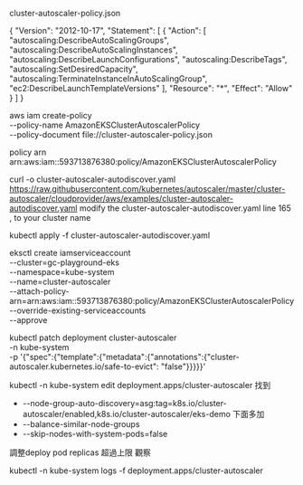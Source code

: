 cluster-autoscaler-policy.json

{
  "Version": "2012-10-17",
  "Statement": [
      {
          "Action": [
              "autoscaling:DescribeAutoScalingGroups",
              "autoscaling:DescribeAutoScalingInstances",
              "autoscaling:DescribeLaunchConfigurations",
              "autoscaling:DescribeTags",
              "autoscaling:SetDesiredCapacity",
              "autoscaling:TerminateInstanceInAutoScalingGroup",
              "ec2:DescribeLaunchTemplateVersions"
          ],
          "Resource": "*",
          "Effect": "Allow"
      }
  ]
}

aws iam create-policy \
--policy-name AmazonEKSClusterAutoscalerPolicy \
--policy-document file://cluster-autoscaler-policy.json

policy arn
arn:aws:iam::593713876380:policy/AmazonEKSClusterAutoscalerPolicy

curl -o cluster-autoscaler-autodiscover.yaml https://raw.githubusercontent.com/kubernetes/autoscaler/master/cluster-autoscaler/cloudprovider/aws/examples/cluster-autoscaler-autodiscover.yaml
modify the cluster-autoscaler-autodiscover.yaml
line 165 , to your cluster name

kubectl apply -f cluster-autoscaler-autodiscover.yaml

eksctl create iamserviceaccount \
  --cluster=gc-playground-eks \
  --namespace=kube-system \
  --name=cluster-autoscaler \
  --attach-policy-arn=arn:aws:iam::593713876380:policy/AmazonEKSClusterAutoscalerPolicy \
  --override-existing-serviceaccounts \
  --approve


  kubectl patch deployment cluster-autoscaler \
  -n kube-system \
  -p '{"spec":{"template":{"metadata":{"annotations":{"cluster-autoscaler.kubernetes.io/safe-to-evict": "false"}}}}}'

  kubectl -n kube-system edit deployment.apps/cluster-autoscaler
  找到
  - --node-group-auto-discovery=asg:tag=k8s.io/cluster-autoscaler/enabled,k8s.io/cluster-autoscaler/eks-demo
  下面多加
  - --balance-similar-node-groups
  - --skip-nodes-with-system-pods=false


調整deploy pod replicas 超過上限
觀察

kubectl -n kube-system logs -f deployment.apps/cluster-autoscaler
